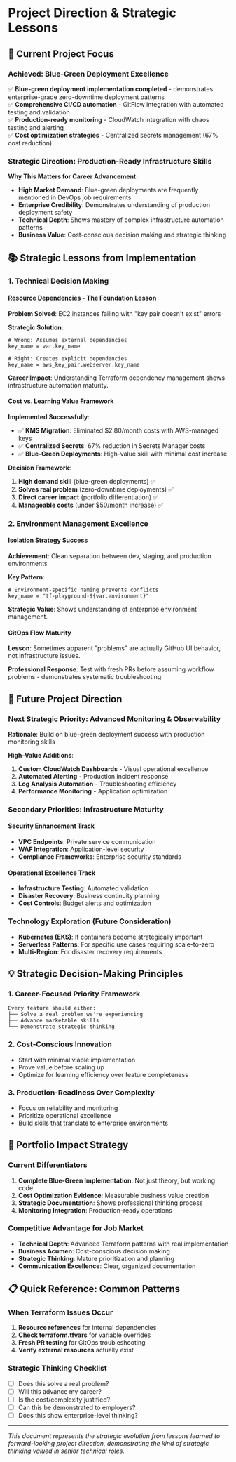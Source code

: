 # Project Direction & Strategic Lessons

## 🎯 Current Project Focus

### **Achieved: Blue-Green Deployment Excellence**
✅ **Blue-green deployment implementation completed** - demonstrates enterprise-grade zero-downtime deployment patterns  
✅ **Comprehensive CI/CD automation** - GitFlow integration with automated testing and validation  
✅ **Production-ready monitoring** - CloudWatch integration with chaos testing and alerting  
✅ **Cost optimization strategies** - Centralized secrets management (67% cost reduction)  

### **Strategic Direction: Production-Ready Infrastructure Skills**

**Why This Matters for Career Advancement:**
- **High Market Demand**: Blue-green deployments are frequently mentioned in DevOps job requirements
- **Enterprise Credibility**: Demonstrates understanding of production deployment safety
- **Technical Depth**: Shows mastery of complex infrastructure automation patterns
- **Business Value**: Cost-conscious decision making and strategic thinking

## 📚 Strategic Lessons from Implementation

### **1. Technical Decision Making**

#### **Resource Dependencies - The Foundation Lesson**
**Problem Solved**: EC2 instances failing with "key pair doesn't exist" errors

**Strategic Solution**:
```hcl
# Wrong: Assumes external dependencies
key_name = var.key_name

# Right: Creates explicit dependencies
key_name = aws_key_pair.webserver.key_name
```

**Career Impact**: Understanding Terraform dependency management shows infrastructure automation maturity.

#### **Cost vs. Learning Value Framework**
**Implemented Successfully**:
- ✅ **KMS Migration**: Eliminated $2.80/month costs with AWS-managed keys
- ✅ **Centralized Secrets**: 67% reduction in Secrets Manager costs
- ✅ **Blue-Green Deployments**: High-value skill with minimal cost increase

**Decision Framework**:
1. **High demand skill** (blue-green deployments) ✅
2. **Solves real problem** (zero-downtime deployments) ✅  
3. **Direct career impact** (portfolio differentiation) ✅
4. **Manageable costs** (under $50/month increase) ✅

### **2. Environment Management Excellence**

#### **Isolation Strategy Success**
**Achievement**: Clean separation between dev, staging, and production environments

**Key Pattern**:
```hcl
# Environment-specific naming prevents conflicts
key_name = "tf-playground-${var.environment}"
```

**Strategic Value**: Shows understanding of enterprise environment management.

#### **GitOps Flow Maturity**
**Lesson**: Sometimes apparent "problems" are actually GitHub UI behavior, not infrastructure issues.

**Professional Response**: Test with fresh PRs before assuming workflow problems - demonstrates systematic troubleshooting.

## 🚀 Future Project Direction

### **Next Strategic Priority: Advanced Monitoring & Observability**

**Rationale**: Build on blue-green deployment success with production monitoring skills

**High-Value Additions**:
1. **Custom CloudWatch Dashboards** - Visual operational excellence
2. **Automated Alerting** - Production incident response
3. **Log Analysis Automation** - Troubleshooting efficiency
4. **Performance Monitoring** - Application optimization

### **Secondary Priorities: Infrastructure Maturity**

#### **Security Enhancement Track**
- **VPC Endpoints**: Private service communication
- **WAF Integration**: Application-level security
- **Compliance Frameworks**: Enterprise security standards

#### **Operational Excellence Track**  
- **Infrastructure Testing**: Automated validation
- **Disaster Recovery**: Business continuity planning
- **Cost Controls**: Budget alerts and optimization

### **Technology Exploration (Future Consideration)**
- **Kubernetes (EKS)**: If containers become strategically important
- **Serverless Patterns**: For specific use cases requiring scale-to-zero
- **Multi-Region**: For disaster recovery requirements

## 💡 Strategic Decision-Making Principles

### **1. Career-Focused Priority Framework**
```
Every feature should either:
├── Solve a real problem we're experiencing
├── Advance marketable skills
└── Demonstrate strategic thinking
```

### **2. Cost-Conscious Innovation**
- Start with minimal viable implementation
- Prove value before scaling up
- Optimize for learning efficiency over feature completeness

### **3. Production-Readiness Over Complexity**
- Focus on reliability and monitoring
- Prioritize operational excellence
- Build skills that translate to enterprise environments

## 🎯 Portfolio Impact Strategy

### **Current Differentiators**
1. **Complete Blue-Green Implementation**: Not just theory, but working code
2. **Cost Optimization Evidence**: Measurable business value creation
3. **Strategic Documentation**: Shows professional thinking process
4. **Monitoring Integration**: Production-ready operations

### **Competitive Advantage for Job Market**
- **Technical Depth**: Advanced Terraform patterns with real implementation
- **Business Acumen**: Cost-conscious decision making
- **Strategic Thinking**: Mature prioritization and planning
- **Communication Excellence**: Clear, organized documentation

## 📋 Quick Reference: Common Patterns

### **When Terraform Issues Occur**
1. **Resource references** for internal dependencies
2. **Check terraform.tfvars** for variable overrides  
3. **Fresh PR testing** for GitOps troubleshooting
4. **Verify external resources** actually exist

### **Strategic Thinking Checklist**
- [ ] Does this solve a real problem?
- [ ] Will this advance my career?
- [ ] Is the cost/complexity justified?
- [ ] Can this be demonstrated to employers?
- [ ] Does this show enterprise-level thinking?

---

*This document represents the strategic evolution from lessons learned to forward-looking project direction, demonstrating the kind of strategic thinking valued in senior technical roles.*
